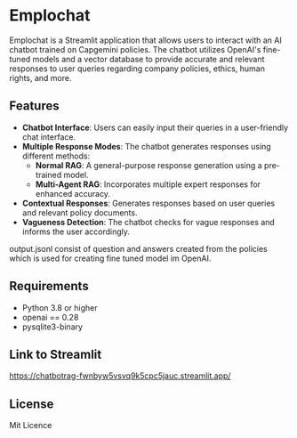 


# Emplochat

Emplochat is a Streamlit application that allows users to interact with an AI chatbot trained on Capgemini policies. The chatbot utilizes OpenAI's fine-tuned models and a vector database to provide accurate and relevant responses to user queries regarding company policies, ethics, human rights, and more. 

## Features

- **Chatbot Interface**: Users can easily input their queries in a user-friendly chat interface.
- **Multiple Response Modes**: The chatbot generates responses using different methods:
  - **Normal RAG**: A general-purpose response generation using a pre-trained model.
  - **Multi-Agent RAG**: Incorporates multiple expert responses for enhanced accuracy.
- **Contextual Responses**: Generates responses based on user queries and relevant policy documents.
- **Vagueness Detection**: The chatbot checks for vague responses and informs the user accordingly.

output.jsonl consist of question and answers created from the policies which is used for creating fine tuned model im OpenAI.


## Requirements

- Python 3.8 or higher
- openai == 0.28
- pysqlite3-binary

## Link to Streamlit

https://chatbotrag-fwnbyw5vsvq9k5cpc5jauc.streamlit.app/

## License
Mit Licence
